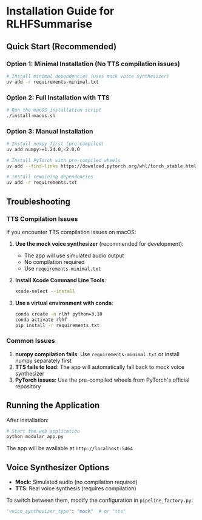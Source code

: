 # Installation Guide for RLHFSummarise

## Quick Start (Recommended)

### Option 1: Minimal Installation (No TTS compilation issues)
```bash
# Install minimal dependencies (uses mock voice synthesizer)
uv add -r requirements-minimal.txt
```

### Option 2: Full Installation with TTS
```bash
# Run the macOS installation script
./install-macos.sh
```

### Option 3: Manual Installation
```bash
# Install numpy first (pre-compiled)
uv add numpy>=1.24.0,<2.0.0

# Install PyTorch with pre-compiled wheels
uv add --find-links https://download.pytorch.org/whl/torch_stable.html torch>=2.0.0 torchaudio>=2.0.0 torchvision>=0.15.0

# Install remaining dependencies
uv add -r requirements.txt
```

## Troubleshooting

### TTS Compilation Issues
If you encounter TTS compilation issues on macOS:

1. **Use the mock voice synthesizer** (recommended for development):
   - The app will use simulated audio output
   - No compilation required
   - Use `requirements-minimal.txt`

2. **Install Xcode Command Line Tools**:
   ```bash
   xcode-select --install
   ```

3. **Use a virtual environment with conda**:
   ```bash
   conda create -n rlhf python=3.10
   conda activate rlhf
   pip install -r requirements.txt
   ```

### Common Issues

1. **numpy compilation fails**: Use `requirements-minimal.txt` or install numpy separately first
2. **TTS fails to load**: The app will automatically fall back to mock voice synthesizer
3. **PyTorch issues**: Use the pre-compiled wheels from PyTorch's official repository

## Running the Application

After installation:

```bash
# Start the web application
python modular_app.py
```

The app will be available at `http://localhost:5464`

## Voice Synthesizer Options

- **Mock**: Simulated audio (no compilation required)
- **TTS**: Real voice synthesis (requires compilation)

To switch between them, modify the configuration in `pipeline_factory.py`:
```python
"voice_synthesizer_type": "mock"  # or "tts"
``` 